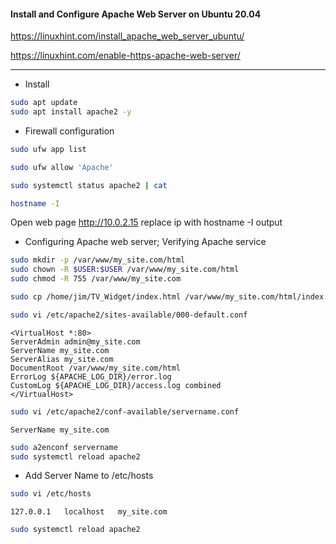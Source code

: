 #### Install and Configure Apache Web Server on Ubuntu 20.04

https://linuxhint.com/install_apache_web_server_ubuntu/

https://linuxhint.com/enable-https-apache-web-server/


---

* Install

```bash
sudo apt update
sudo apt install apache2 -y
```

* Firewall configuration

```bash
sudo ufw app list
```

```bash
sudo ufw allow 'Apache'
```

```bash
sudo systemctl status apache2 | cat
```

```bash
hostname -I
```

Open web page http://10.0.2.15 replace ip with hostname -I output


* Configuring Apache web server; Verifying Apache service

```bash
sudo mkdir -p /var/www/my_site.com/html
sudo chown -R $USER:$USER /var/www/my_site.com/html
sudo chmod -R 755 /var/www/my_site.com
```

```bash
sudo cp /home/jim/TV_Widget/index.html /var/www/my_site.com/html/index.html
```

```bash
sudo vi /etc/apache2/sites-available/000-default.conf
```

```vim
<VirtualHost *:80>
ServerAdmin admin@my_site.com
ServerName my_site.com
ServerAlias my_site.com
DocumentRoot /var/www/my_site.com/html
ErrorLog ${APACHE_LOG_DIR}/error.log
CustomLog ${APACHE_LOG_DIR}/access.log combined
</VirtualHost>
```

```bash
sudo vi /etc/apache2/conf-available/servername.conf
```

```vim
ServerName my_site.com
```

```bash
sudo a2enconf servername
sudo systemctl reload apache2
```

* Add Server Name to /etc/hosts

```bash
sudo vi /etc/hosts
```

```vim
127.0.0.1   localhost   my_site.com
```

```bash
sudo systemctl reload apache2
```